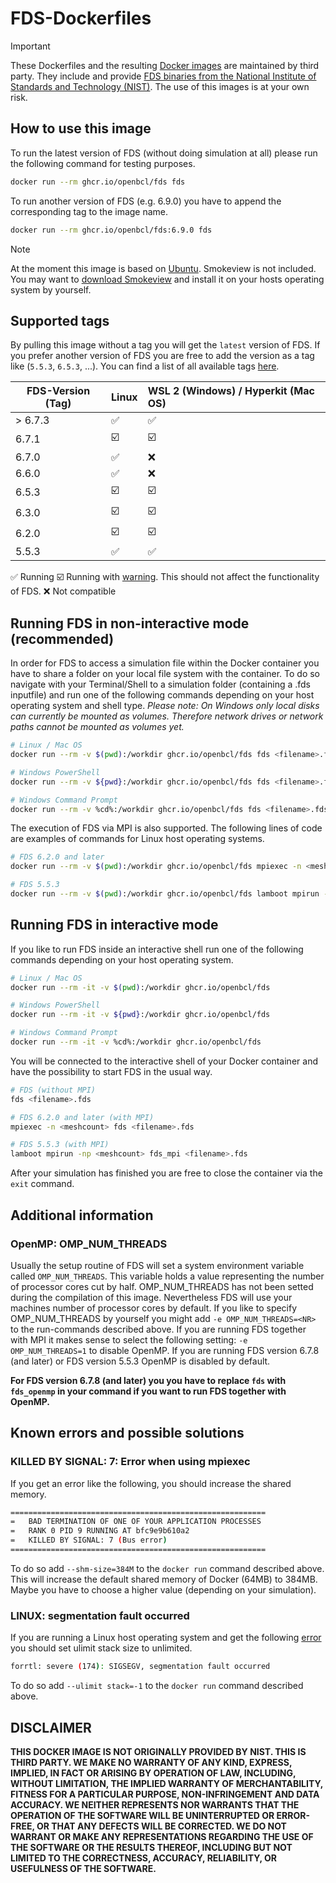 # FDS-Dockerfiles
> [!IMPORTANT]
> These Dockerfiles and the resulting [Docker images](https://github.com/openbcl/fds-dockerfiles/pkgs/container/fds) are maintained by third party. They include and provide [FDS binaries from the National Institute of Standards and Technology (NIST)](https://pages.nist.gov/fds-smv/). The use of this images is at your own risk.

## How to use this image
To run the latest version of FDS (without doing simulation at all) please run the following command for testing purposes.
```bash
docker run --rm ghcr.io/openbcl/fds fds
```
To run another version of FDS (e.g. 6.9.0) you have to append the corresponding tag to the image name.
```bash
docker run --rm ghcr.io/openbcl/fds:6.9.0 fds
```

> [!NOTE]  
> At the moment this image is based on [Ubuntu](https://hub.docker.com/_/ubuntu). Smokeview is not included. You may want to [download Smokeview](https://pages.nist.gov/fds-smv/downloads.html) and install it on your hosts operating system by yourself.

## Supported tags
By pulling this image without a tag you will get the `latest` version of FDS. If you prefer another version of FDS you are free to add the version as a tag like (`5.5.3`, `6.5.3`, ...).
You can find a list of all available tags [here](https://github.com/openbcl/fds-dockerfiles/pkgs/container/fds/versions).

| FDS-Version (Tag)   | Linux                | WSL 2 (Windows) / Hyperkit (Mac OS) |
| ------------------- | :------------------- | :---------------------------------- |
| > 6.7.3             | ✅                   | ✅                                 |
| 6.7.1               | ☑️                   | ☑️                                 |
| 6.7.0               | ✅                   | ❌                                 |
| 6.6.0               | ✅                   | ❌                                 |
| 6.5.3               | ☑️                   | ☑️                                 |
| 6.3.0               | ☑️                   | ☑️                                 |
| 6.2.0               | ☑️                   | ☑️                                 |
| 5.5.3               | ✅                   | ✅                                 |

✅ Running
☑️ Running with [warning](https://stackoverflow.com/questions/46138549/docker-openmpi-and-unexpected-end-of-proc-mounts-line). This should not affect the functionality of FDS.
❌ Not compatible

## Running FDS in non-interactive mode (recommended)
In order for FDS to access a simulation file within the Docker container you have to share a folder on your local file system with the container.
To do so navigate with your Terminal/Shell to a simulation folder (containing a .fds inputfile) and run one of the following commands depending on your host operating system and shell type.
*Please note: On Windows only local disks can currently be mounted as volumes. Therefore network drives or network paths cannot be mounted as volumes yet.*
```bash
# Linux / Mac OS
docker run --rm -v $(pwd):/workdir ghcr.io/openbcl/fds fds <filename>.fds

# Windows PowerShell
docker run --rm -v ${pwd}:/workdir ghcr.io/openbcl/fds fds <filename>.fds

# Windows Command Prompt
docker run --rm -v %cd%:/workdir ghcr.io/openbcl/fds fds <filename>.fds
```

The execution of FDS via MPI is also supported.
The following lines of code are examples of commands for Linux host operating systems.
```bash
# FDS 6.2.0 and later
docker run --rm -v $(pwd):/workdir ghcr.io/openbcl/fds mpiexec -n <meshcount> fds <filename>.fds

# FDS 5.5.3
docker run --rm -v $(pwd):/workdir ghcr.io/openbcl/fds lamboot mpirun -np <meshcount> fds_mpi <filename>.fds
```

## Running FDS in interactive mode
If you like to run FDS inside an interactive shell run one of the following commands depending on your host operating system.
```bash
# Linux / Mac OS
docker run --rm -it -v $(pwd):/workdir ghcr.io/openbcl/fds

# Windows PowerShell
docker run --rm -it -v ${pwd}:/workdir ghcr.io/openbcl/fds

# Windows Command Prompt
docker run --rm -it -v %cd%:/workdir ghcr.io/openbcl/fds
```

You will be connected to the interactive shell of your Docker container and have the possibility to start FDS in the usual way.

```bash
# FDS (without MPI)
fds <filename>.fds

# FDS 6.2.0 and later (with MPI)
mpiexec -n <meshcount> fds <filename>.fds

# FDS 5.5.3 (with MPI)
lamboot mpirun -np <meshcount> fds_mpi <filename>.fds
```

After your simulation has finished you are free to close the container via the `exit` command.

## Additional information
### OpenMP: OMP_NUM_THREADS
Usually the setup routine of FDS will set a system environment variable called `OMP_NUM_THREADS`.
This variable holds a value representing the number of processor cores cut by half. OMP_NUM_THREADS has not been setted during the compilation of this image.
Nevertheless FDS will use your machines number of processor cores by default. If you like to specify OMP_NUM_THREADS by yourself you might add `-e OMP_NUM_THREADS=<NR>` to the run-commands described above.
If you are running FDS together with MPI it makes sense to select the following setting: `-e OMP_NUM_THREADS=1` to disable OpenMP.
If you are running FDS version 6.7.8 (and later) or FDS version 5.5.3 OpenMP is disabled by default.

**For FDS version 6.7.8 (and later) you you have to replace `fds` with `fds_openmp` in your command if you want to run FDS together with OpenMP.**

## Known errors and possible solutions
### KILLED BY SIGNAL: 7: Error when using mpiexec
If you get an error like the following, you should increase the shared memory.
```bash
=========================================================
=   BAD TERMINATION OF ONE OF YOUR APPLICATION PROCESSES
=   RANK 0 PID 9 RUNNING AT bfc9e9b610a2
=   KILLED BY SIGNAL: 7 (Bus error)
=========================================================
```
To do so add `--shm-size=384M` to the `docker run` command described above.
This will increase the default shared memory of Docker (64MB) to 384MB.
Maybe you have to choose a higher value (depending on your simulation).

### LINUX: segmentation fault occurred
If you are running a Linux host operating system and get the following [error](https://github.com/firemodels/fds/issues/6265) you should set ulimit stack size to unlimited.
```bash
forrtl: severe (174): SIGSEGV, segmentation fault occurred
```
To do so add `--ulimit stack=-1` to the `docker run` command described above.

## DISCLAIMER
**THIS DOCKER IMAGE IS NOT ORIGINALLY PROVIDED BY NIST. THIS IS THIRD PARTY. WE MAKE NO WARRANTY OF ANY KIND, EXPRESS, IMPLIED, IN FACT OR ARISING BY OPERATION OF LAW, INCLUDING, WITHOUT LIMITATION, THE IMPLIED WARRANTY OF MERCHANTABILITY, FITNESS FOR A PARTICULAR PURPOSE, NON-INFRINGEMENT AND DATA ACCURACY. WE NEITHER REPRESENTS NOR WARRANTS THAT THE OPERATION OF THE SOFTWARE WILL BE UNINTERRUPTED OR ERROR-FREE, OR THAT ANY DEFECTS WILL BE CORRECTED. WE DO NOT WARRANT OR MAKE ANY REPRESENTATIONS REGARDING THE USE OF THE SOFTWARE OR THE RESULTS THEREOF, INCLUDING BUT NOT LIMITED TO THE CORRECTNESS, ACCURACY, RELIABILITY, OR USEFULNESS OF THE SOFTWARE.**